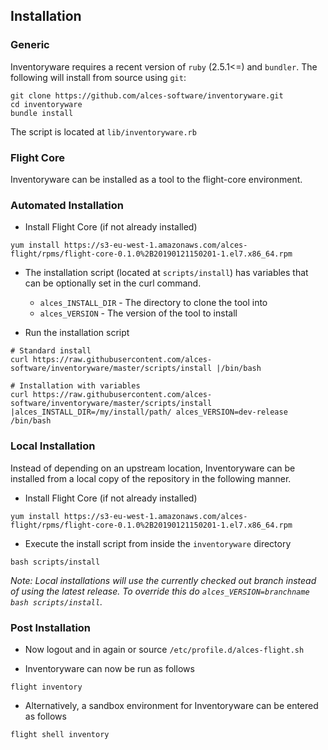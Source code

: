 ## Installation

### Generic

Inventoryware requires a recent version of `ruby` (2.5.1<=) and `bundler`.
The following will install from source using `git`:
```
git clone https://github.com/alces-software/inventoryware.git
cd inventoryware
bundle install
```

The script is located at `lib/inventoryware.rb`

### Flight Core

Inventoryware can be installed as a tool to the flight-core environment.

### Automated Installation

- Install Flight Core (if not already installed)

```
yum install https://s3-eu-west-1.amazonaws.com/alces-flight/rpms/flight-core-0.1.0%2B20190121150201-1.el7.x86_64.rpm
```

- The installation script (located at `scripts/install`) has variables that can be optionally set in the curl command.
    - `alces_INSTALL_DIR` - The directory to clone the tool into
    - `alces_VERSION` - The version of the tool to install

- Run the installation script

```
# Standard install
curl https://raw.githubusercontent.com/alces-software/inventoryware/master/scripts/install |/bin/bash

# Installation with variables
curl https://raw.githubusercontent.com/alces-software/inventoryware/master/scripts/install |alces_INSTALL_DIR=/my/install/path/ alces_VERSION=dev-release /bin/bash
```

### Local Installation

Instead of depending on an upstream location, Inventoryware can be installed from a local copy of the repository in the following manner.

- Install Flight Core (if not already installed)

```
yum install https://s3-eu-west-1.amazonaws.com/alces-flight/rpms/flight-core-0.1.0%2B20190121150201-1.el7.x86_64.rpm
```

- Execute the install script from inside the `inventoryware` directory

```
bash scripts/install
```

*Note: Local installations will use the currently checked out branch instead of using the latest release. To override this do `alces_VERSION=branchname bash scripts/install`.*

### Post Installation

- Now logout and in again or source `/etc/profile.d/alces-flight.sh`

- Inventoryware can now be run as follows

```
flight inventory
```

- Alternatively, a sandbox environment for Inventoryware can be entered as follows

```
flight shell inventory
```

